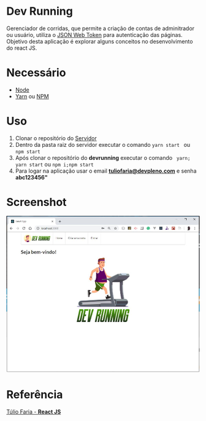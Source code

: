 # Dev Running

Gerenciador de corridas, que permite a criação de contas de adminitrador ou usuário, utiliza o [JSON Web Token](https://jwt.io/) para autenticação das páginas. Objetivo desta aplicação é explorar alguns conceitos no desenvolvimento do react JS.

# Necessário
- [Node](https://nodejs.org/en/)
- [Yarn](https://yarnpkg.com/pt-BR/) ou [NPM](https://www.npmjs.com/get-npm)

# Uso
   
1. Clonar o repositório do [Servidor](https://github.com/tuliofaria/devreactjs-bootcamp-runs-server)
1. Dentro da pasta raiz do servidor executar o comando `yarn start ` ou `npm start`
1. Após clonar o repositório do **devrunning** executar o comando ` yarn; yarn start` ou `npm i;npm start`
1. Para logar na aplicação usar o email **tuliofaria@devpleno.com** e senha **abc123456"**


# Screenshot

 ![](https://github.com/denmarksdev/devrunning/blob/master/Screenshot.jpg?raw=true "Dev Running")


# Referência
[Túlio Faria - **React JS**](https://www.devpleno.com/)
